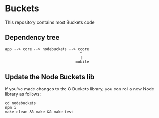 # Buckets

This repository contains most Buckets code.

## Dependency tree

    app --> core --> nodebuckets --> ccore
                                      ^
                                      |
                                    mobile

## Update the Node Buckets lib

If you've made changes to the C Buckets library, you can roll a new Node library as follows:

    cd nodebuckets
    npm i
    make clean && make && make test
